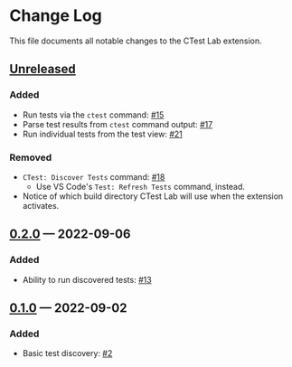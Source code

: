 <!-- markdownlint-disable MD024 -->

# Change Log

This file documents all notable changes to the CTest Lab extension.

## [Unreleased]

### Added

- Run tests via the `ctest` command:
  [#15](https://github.com/brobeson/ctest-lab/issues/15)
- Parse test results from `ctest` command output:
  [#17](https://github.com/brobeson/ctest-lab/issues/15)
- Run individual tests from the test view:
  [#21](https://github.com/brobeson/ctest-lab/issues/21)

### Removed

- `CTest: Discover Tests` command:
  [#18](https://github.com/brobeson/ctest-lab/issues/18)
  - Use VS Code's `Test: Refresh Tests` command, instead.
- Notice of which build directory CTest Lab will use when the extension
  activates.

## [0.2.0] — 2022-09-06

### Added

- Ability to run discovered tests:
  [#13](https://github.com/brobeson/ctest-lab/issues/13)

## [0.1.0] — 2022-09-02

### Added

- Basic test discovery: [#2](https://github.com/brobeson/ctest-lab/issues/2)

[unreleased]: https://github.com/brobeson/ctest-lab/compare/v0.2.0...HEAD
[0.2.0]: https://github.com/brobeson/ctest-lab/compare/v0.1.0...v0.2.0
[0.1.0]:
  https://github.com/brobeson/ctest-lab/compare/2e0e350936d6e22192fe289864c565795f6b7924...v0.1.0
